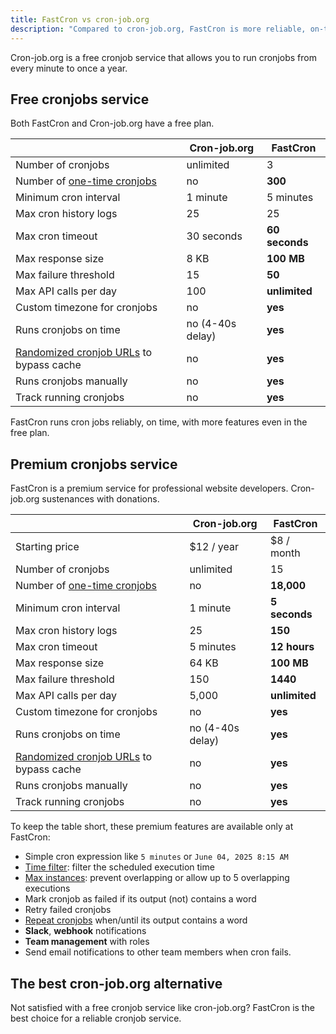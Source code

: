 ```yaml
---
title: FastCron vs cron-job.org
description: "Compared to cron-job.org, FastCron is more reliable, on-time, with more features for your cronjobs."
---
```


Cron-job.org is a free cronjob service that allows you to run cronjobs from every minute to once a year.

## Free cronjobs service

Both FastCron and Cron-job.org have a free plan.

|                                                                    | Cron-job.org     | **FastCron**   |
| ------------------------------------------------------------------ | ---------------- | -------------- |
| Number of cronjobs                                                 | unlimited        | 3              |
| Number of [one-time cronjobs](/guides/one-time-cronjobs)           | no               | **300**        |
| Minimum cron interval                                              | 1 minute         | 5 minutes      |
| Max cron history logs                                              | 25               | 25             |
| Max cron timeout                                                   | 30 seconds       | **60 seconds** |
| Max response size                                                  | 8 KB             | **100 MB**     |
| Max failure threshold                                              | 15               | **50**         |
| Max API calls per day                                              | 100              | **unlimited**  |
| Custom timezone for cronjobs                                       | no               | **yes**        |
| Runs cronjobs on time                                              | no (4-40s delay) | **yes**        |
| [Randomized cronjob URLs](/guides/random-keywords) to bypass cache | no               | **yes**        |
| Runs cronjobs manually                                             | no               | **yes**        |
| Track running cronjobs                                             | no               | **yes**        |

FastCron runs cron jobs reliably, on time, with more features even in the free plan.

## Premium cronjobs service

FastCron is a premium service for professional website developers.
Cron-job.org sustenances with donations.

|                                                                    | Cron-job.org     | **FastCron**  |
| ------------------------------------------------------------------ | ---------------- | ------------- |
| Starting price                                                     | $12 / year       | $8 / month    |
| Number of cronjobs                                                 | unlimited        | 15            |
| Number of [one-time cronjobs](/guides/one-time-cronjobs)           | no               | **18,000**    |
| Minimum cron interval                                              | 1 minute         | **5 seconds** |
| Max cron history logs                                              | 25               | **150**       |
| Max cron timeout                                                   | 5 minutes        | **12 hours**  |
| Max response size                                                  | 64 KB            | **100 MB**    |
| Max failure threshold                                              | 150              | **1440**      |
| Max API calls per day                                              | 5,000            | **unlimited** |
| Custom timezone for cronjobs                                       | no               | **yes**       |
| Runs cronjobs on time                                              | no (4-40s delay) | **yes**       |
| [Randomized cronjob URLs](/guides/random-keywords) to bypass cache | no               | **yes**       |
| Runs cronjobs manually                                             | no               | **yes**       |
| Track running cronjobs                                             | no               | **yes**       |

To keep the table short, these premium features are available only at FastCron:

- Simple cron expression like `5 minutes` or `June 04, 2025 8:15 AM`
- [Time filter](/blog/time-filter): filter the scheduled execution time
- [Max instances](/blog/max-instances): prevent overlapping or allow up to 5 overlapping executions
- Mark cronjob as failed if its output (not) contains a word
- Retry failed cronjobs
- [Repeat cronjobs](/blog/repeat-cronjob) when/until its output contains a word
- **Slack**, **webhook** notifications
- **Team management** with roles
- Send email notifications to other team members when cron fails.

## The best cron-job.org alternative

Not satisfied with a free cronjob service like cron-job.org? FastCron is the best choice for a reliable cronjob service.
